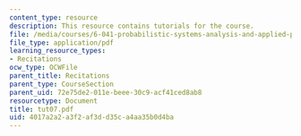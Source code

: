 ```yaml
---
content_type: resource
description: This resource contains tutorials for the course.
file: /media/courses/6-041-probabilistic-systems-analysis-and-applied-probability-spring-2006/4017a2a2a3f2af3dd35ca4aa35b0d4ba_tut07.pdf
file_type: application/pdf
learning_resource_types:
- Recitations
ocw_type: OCWFile
parent_title: Recitations
parent_type: CourseSection
parent_uid: 72e75de2-011e-beee-30c9-acf41ced8ab8
resourcetype: Document
title: tut07.pdf
uid: 4017a2a2-a3f2-af3d-d35c-a4aa35b0d4ba
---
```

